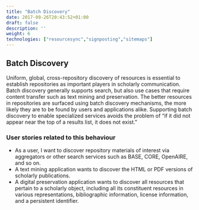 ```yaml
---
title: "Batch Discovery"
date: 2017-09-26T20:43:52+01:00
draft: false
description: ''
weight: 6
technologies: ["resourcesync","signposting","sitemaps"]
---
```


## Batch Discovery
Uniform, global, cross-repository discovery of resources is essential to establish repositories as important players in scholarly communication. Batch discovery generally supports search, but also use cases that require content transfer such as text mining and preservation. The better resources in repositories are surfaced using batch discovery mechanisms, the more likely they are to be found by users and applications alike. Supporting batch discovery to enable specialized services avoids the problem of “if it did not appear near the top of a results list, it does not exist.”

### User stories related to this behaviour
* As a user, I want to discover repository materials of interest via aggregators or other search services such as BASE, CORE, OpenAIRE, and so on.
* A text mining application wants to discover the HTML or PDF versions of scholarly publications.
* A digital preservation application wants to discover all resources that pertain to a scholarly object, including all its constituent resources in various representations, bibliographic information, license information, and a persistent identifier.
